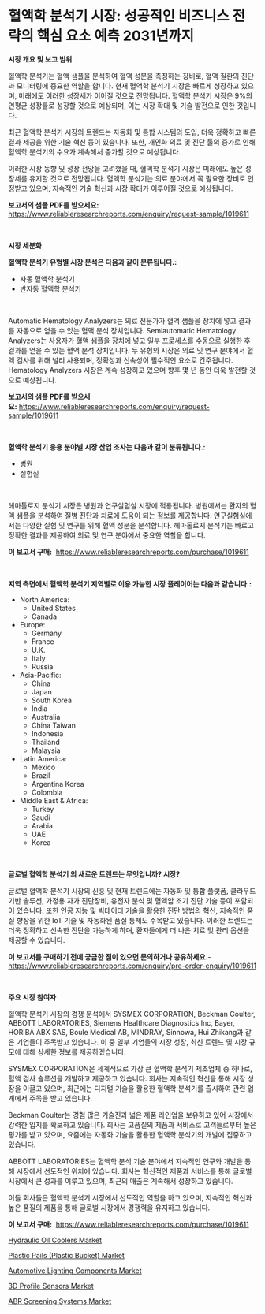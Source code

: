 <p><h1>혈액학 분석기 시장: 성공적인 비즈니스 전략의 핵심 요소 예측 2031년까지</h1></p><p><strong>시장 개요 및 보고 범위</strong></p>
<p><p>혈액학 분석기는 혈액 샘플을 분석하여 혈액 성분을 측정하는 장비로, 혈액 질환의 진단과 모니터링에 중요한 역할을 합니다. 현재 혈액학 분석기 시장은 빠르게 성장하고 있으며, 미래에도 이러한 성장세가 이어질 것으로 전망됩니다. 혈액학 분석기 시장은 9%의 연평균 성장률로 성장할 것으로 예상되며, 이는 시장 확대 및 기술 발전으로 인한 것입니다.</p><p>최근 혈액학 분석기 시장의 트렌드는 자동화 및 통합 시스템의 도입, 더욱 정확하고 빠른 결과 제공을 위한 기술 혁신 등이 있습니다. 또한, 개인화 의료 및 진단 툴의 증가로 인해 혈액학 분석기의 수요가 계속해서 증가할 것으로 예상됩니다.</p><p>이러한 시장 동향 및 성장 전망을 고려했을 때, 혈액학 분석기 시장은 미래에도 높은 성장세를 유지할 것으로 전망됩니다. 혈액학 분석기는 의료 분야에서 꼭 필요한 장비로 인정받고 있으며, 지속적인 기술 혁신과 시장 확대가 이루어질 것으로 예상됩니다.</p></p>
<p><strong>보고서의 샘플 PDF를 받으세요:</strong> <a href="https://www.reliableresearchreports.com/enquiry/request-sample/1019611">https://www.reliableresearchreports.com/enquiry/request-sample/1019611</a></p>
<p>&nbsp;</p>
<p><strong>시장 세분화</strong></p>
<p><strong>혈액학 분석기 유형별 시장 분석은 다음과 같이 분류됩니다.:</strong></p>
<p><ul><li>자동 혈액학 분석기</li><li>반자동 혈액학 분석기</li></ul></p>
<p>&nbsp;</p>
<p><p>Automatic Hematology Analyzers는 의료 전문가가 혈액 샘플을 장치에 넣고 결과를 자동으로 얻을 수 있는 혈액 분석 장치입니다. Semiautomatic Hematology Analyzers는 사용자가 혈액 샘플을 장치에 넣고 일부 프로세스를 수동으로 실행한 후 결과를 얻을 수 있는 혈액 분석 장치입니다. 두 유형의 시장은 의료 및 연구 분야에서 혈액 검사를 위해 널리 사용되며, 정확성과 신속성이 필수적인 요소로 간주됩니다. Hematology Analyzers 시장은 계속 성장하고 있으며 향후 몇 년 동안 더욱 발전할 것으로 예상됩니다.</p></p>
<p><strong>보고서의 샘플 PDF를 받으세요:</strong>&nbsp;<a href="https://www.reliableresearchreports.com/enquiry/request-sample/1019611">https://www.reliableresearchreports.com/enquiry/request-sample/1019611</a></p>
<p>&nbsp;</p>
<p><strong> 혈액학 분석기 응용 분야별 시장 산업 조사는 다음과 같이 분류됩니다.:</strong></p>
<p><ul><li>병원</li><li>실험실</li></ul></p>
<p>&nbsp;</p>
<p><p>헤마톨로지 분석기 시장은 병원과 연구실험실 시장에 적용됩니다. 병원에서는 환자의 혈액 샘플을 분석하여 질병 진단과 치료에 도움이 되는 정보를 제공합니다. 연구실험실에서는 다양한 실험 및 연구를 위해 혈액 성분을 분석합니다. 헤마톨로지 분석기는 빠르고 정확한 결과를 제공하여 의료 및 연구 분야에서 중요한 역할을 합니다.</p></p>
<p><strong>이 보고서 구매:</strong>&nbsp; <a href="https://www.reliableresearchreports.com/purchase/1019611">https://www.reliableresearchreports.com/purchase/1019611</a></p>
<p>&nbsp;</p>
<p><strong>지역 측면에서 혈액학 분석기 지역별로 이용 가능한 시장 플레이어는 다음과 같습니다.:</strong></p>
<p><ul>
    <li>
        North America:
        <ul>
            <li>United States</li>
            <li>Canada</li>
        </ul>
    </li>
    <li>
        Europe:
        <ul>
            <li>Germany</li>
            <li>France</li>
            <li>U.K.</li>
            <li>Italy</li>
            <li>Russia</li>
        </ul>
    </li>
    <li>
        Asia-Pacific:
        <ul>
            <li>China</li>
            <li>Japan</li>
            <li>South Korea</li>
            <li>India</li>
            <li>Australia</li>
            <li>China Taiwan</li>
            <li>Indonesia</li>
            <li>Thailand</li>
            <li>Malaysia</li>
        </ul>
    </li>
    <li>
        Latin America:
        <ul>
            <li>Mexico</li>
            <li>Brazil</li>
            <li>Argentina Korea</li>
            <li>Colombia</li>
        </ul>
    </li>
    <li>
        Middle East & Africa:
        <ul>
            <li>Turkey</li>
            <li>Saudi</li>
            <li>Arabia</li>
            <li>UAE</li>
            <li>Korea</li>
        </ul>
    </li>
    </ul></p>
<p>&nbsp;</p>
<p><strong>글로벌 혈액학 분석기 의 새로운 트렌드는 무엇입니까? 시장?</strong></p>
<p><p>글로벌 혈액학 분석기 시장의 신흥 및 현재 트렌드에는 자동화 및 통합 플랫폼, 클라우드 기반 솔루션, 가정용 자가 진단장비, 유전자 분석 및 혈액암 조기 진단 기술 등이 포함되어 있습니다. 또한 인공 지능 및 빅데이터 기술을 활용한 진단 방법의 혁신, 지속적인 품질 향상을 위한 IoT 기술 및 자동화된 품질 통제도 주목받고 있습니다. 이러한 트렌드는 더욱 정확하고 신속한 진단을 가능하게 하며, 환자들에게 더 나은 치료 및 관리 옵션을 제공할 수 있습니다.</p></p>
<p><strong>이 보고서를 구매하기 전에 궁금한 점이 있으면 문의하거나 공유하세요.</strong>- <a href="https://www.reliableresearchreports.com/enquiry/pre-order-enquiry/1019611">https://www.reliableresearchreports.com/enquiry/pre-order-enquiry/1019611</a></p>
<p>&nbsp;</p>
<p><strong>주요 시장 참여자</strong></p>
<p><p>혈액학 분석기 시장의 경쟁 분석에서 SYSMEX CORPORATION, Beckman Coulter, ABBOTT LABORATORIES, Siemens Healthcare Diagnostics Inc, Bayer, HORIBA ABX SAS, Boule Medical AB, MINDRAY, Sinnowa, Hui Zhikang과 같은 기업들이 주목받고 있습니다. 이 중 일부 기업들의 시장 성장, 최신 트렌드 및 시장 규모에 대해 상세한 정보를 제공하겠습니다.</p><p>SYSMEX CORPORATION은 세계적으로 가장 큰 혈액학 분석기 제조업체 중 하나로, 혈액 검사 솔루션을 개발하고 제공하고 있습니다. 회사는 지속적인 혁신을 통해 시장 성장을 이끌고 있으며, 최근에는 디지털 기술을 활용한 혈액학 분석기를 출시하여 관련 업계에서 주목을 받고 있습니다.</p><p>Beckman Coulter는 경험 많은 기술진과 넓은 제품 라인업을 보유하고 있어 시장에서 강력한 입지를 확보하고 있습니다. 회사는 고품질의 제품과 서비스로 고객들로부터 높은 평가를 받고 있으며, 요즘에는 자동화 기술을 활용한 혈액학 분석기의 개발에 집중하고 있습니다.</p><p>ABBOTT LABORATORIES는 혈액학 분석 기술 분야에서 지속적인 연구와 개발을 통해 시장에서 선도적인 위치에 있습니다. 회사는 혁신적인 제품과 서비스를 통해 글로벌 시장에서 큰 성과를 이루고 있으며, 최근의 매출은 계속해서 성장하고 있습니다.</p><p>이들 회사들은 혈액학 분석기 시장에서 선도적인 역할을 하고 있으며, 지속적인 혁신과 높은 품질의 제품을 통해 글로벌 시장에서 경쟁력을 유지하고 있습니다.</p></p>
<p><strong>이 보고서 구매:</strong>&nbsp;&nbsp;<a href="https://www.reliableresearchreports.com/purchase/1019611">https://www.reliableresearchreports.com/purchase/1019611</a></p>
<p><p><a href="https://issuu.com/reportprime-2/docs/hydraulic-oil-coolers-market-size-2030.pptx">Hydraulic Oil Coolers Market</a></p><p><a href="https://full-wildebeest-80b.notion.site/Plastic-Pails-Plastic-Bucket-Market-A-Comprehensive-Report-of-its-Market-Share-Growth-Trends-20-7fbe12aca6404fc4b7d7328f06d66669">Plastic Pails (Plastic Bucket) Market</a></p><p><a href="https://github.com/irfadac/Market-Research-Report-List-2/blob/main/automotive-lighting-components-market.md">Automotive Lighting Components Market</a></p><p><a href="https://view.publitas.com/reportprime-1/insights-into-3d-profile-sensors-market-size-analysing-market-share-trends-and-growth-from-2024-to-2031/">3D Profile Sensors Market</a></p><p><a href="https://view.publitas.com/reportprime-1/abr-screening-systems-market-research-report-provides-critical-insights-that-can-help-shape-business-development-and-investment-strategies/">ABR Screening Systems Market</a></p></p>
